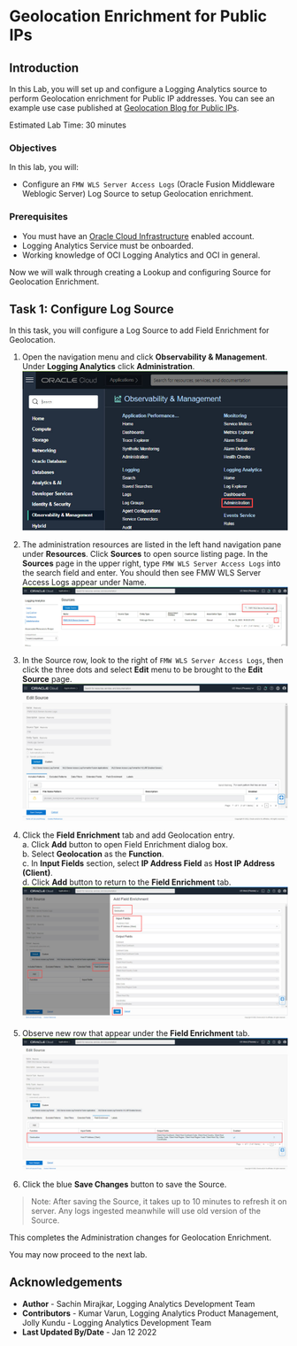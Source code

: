 # Geolocation Enrichment for Public IPs

## Introduction

In this Lab, you will set up and configure a Logging Analytics source to perform Geolocation enrichment for Public IP addresses. You can see an example use case published at [Geolocation Blog for Public IPs](https://blogs.oracle.com/observability/post/why-invest-in-geolocation-enrichment-of-logs).

Estimated Lab Time: 30 minutes

### Objectives

In this lab, you will:
* Configure an `FMW WLS Server Access Logs` (Oracle Fusion Middleware Weblogic Server) Log Source to setup Geolocation enrichment.

### Prerequisites

* You must have an [Oracle Cloud Infrastructure](https://cloud.oracle.com/en_US/cloud-infrastructure) enabled account.
* Logging Analytics Service must be onboarded.
* Working knowledge of OCI Logging Analytics and OCI in general.


Now we will walk through creating a Lookup and configuring Source for Geolocation Enrichment.

## **Task 1:**  Configure Log Source
In this task, you will configure a Log Source to add Field Enrichment for Geolocation.

1. Open the navigation menu and click **Observability & Management**. Under **Logging Analytics** click **Administration**.
![](./images/oci-console-menu-la-admin.jpg " ")

2. The administration resources are listed in the left hand navigation pane under **Resources**. Click **Sources** to open source listing page. In the **Sources** page in the upper right, type `FMW WLS Server Access Logs` into the search field and enter. You should then see FMW WLS Server Access Logs appear under Name.
![](./images/admin-source-search.jpg " ")

3. In the Source row, look to the right of `FMW WLS Server Access Logs`, then click the three dots and select **Edit** menu to be brought to the **Edit Source** page.
![](./images/admin-source-source-edit-included-patterns.jpg " ")

4. Click the **Field Enrichment** tab and add Geolocation entry.</br>
      a. Click **Add** button to open Field Enrichment dialog box.</br>
      b. Select **Geolocation** as the **Function**.</br>
      c. In **Input Fields** section, select **IP Address Field** as **Host IP Address (Client)**.</br>
      d. Click **Add** button to return to the **Field Enrichment** tab.</br>
      ![](./images/admin-source-edit-field-enrichment-geo.jpg " ")

5. Observe new row that appear under the **Field Enrichment** tab.
![](./images/admin-source-edit-field-enrichment-final.jpg " ")

6. Click the blue **Save Changes** button to save the Source.

> Note: After saving the Source, it takes up to 10 minutes to refresh it on server. Any logs ingested meanwhile will use old version of the Source.

This completes the Administration changes for Geolocation Enrichment.

You may now proceed to the next lab.

## Acknowledgements
* **Author** - Sachin Mirajkar, Logging Analytics Development Team
* **Contributors** -  Kumar Varun, Logging Analytics Product Management, Jolly Kundu - Logging Analytics Development Team
* **Last Updated By/Date** - Jan 12 2022
